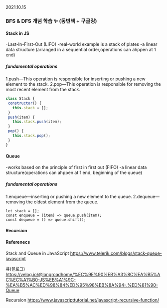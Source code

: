 2021.10.15 
### BFS & DFS 개념 학습 ✨ (동빈책 + 구글링)

#### Stack in JS
-Last-In-First-Out (LIFO)
-real-world example is a stack of plates
-a linear data structure (arranged in a sequential order,operations can ahppen at 1 end)

##### fundamental operations
1.push—This operation is responsible for inserting or pushing a new element to the stack.
2.pop—This operation is responsible for removing the most recent element from the stack.


```js
class Stack {
 constructor() {
   this.stack = [];
 }
 push(item) {
   this.stack.push(item);
 }
 pop() {
   this.stack.pop();
 }
}
```

#### Queue
-works based on the principle of first in first out (FIFO)
-a linear data structure(operations can ahppen at 1 end, beginning of the queue)

##### fundamental operations
1.enqueue—inserting or pushing a new element to the queue.
2.dequeue—removing the oldest element from the queue.

```
let stack = [];
const enqueue = (item) => queue.push(item);
const dequeue = () => queue.shift();
```

#### Recursion


#### Referenecs

Stack and Queue in JavaScript 
https://www.telerik.com/blogs/stack-queue-javascript

큐(블로그)
https://velog.io/@longroadhome/%EC%9E%90%EB%A3%8C%EA%B5%AC%EC%A1%B0-JS%EB%A1%9C-%EA%B5%AC%ED%98%84%ED%95%98%EB%8A%94-.%ED%81%90-Queue

Recursion
https://www.javascripttutorial.net/javascript-recursive-function/
